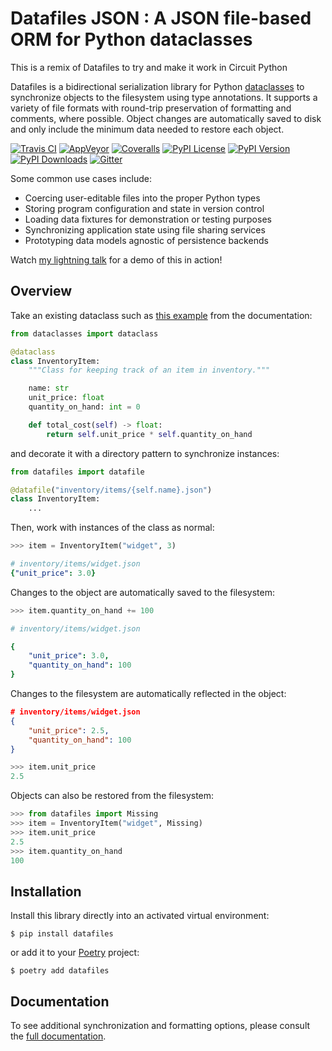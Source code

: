 # Datafiles JSON : A JSON file-based ORM for Python dataclasses

This is a remix of Datafiles to try and make it work in Circuit Python


Datafiles is a bidirectional serialization library for Python [dataclasses](https://docs.python.org/3/library/dataclasses.html) to synchronize objects to the filesystem using type annotations. It supports a variety of file formats with round-trip preservation of formatting and comments, where possible. Object changes are automatically saved to disk and only include the minimum data needed to restore each object.

[![Travis CI](https://img.shields.io/travis/com/jacebrowning/datafiles/main.svg?label=unix)](https://app.travis-ci.com/jacebrowning/datafiles)
[![AppVeyor](https://img.shields.io/appveyor/ci/jacebrowning/datafiles/main.svg?label=windows)](https://ci.appveyor.com/project/jacebrowning/datafiles)
[![Coveralls](https://img.shields.io/coveralls/jacebrowning/datafiles.svg)](https://coveralls.io/r/jacebrowning/datafiles)
[![PyPI License](https://img.shields.io/pypi/l/datafiles.svg)](https://pypi.org/project/datafiles)
[![PyPI Version](https://img.shields.io/pypi/v/datafiles.svg)](https://pypi.org/project/datafiles)
[![PyPI Downloads](https://img.shields.io/pypi/dm/datafiles.svg?color=orange)](https://pypistats.org/packages/datafiles)
[![Gitter](https://img.shields.io/gitter/room/jacebrowning/datafiles?color=D0164E)](https://gitter.im/jacebrowning/datafiles)

Some common use cases include:

- Coercing user-editable files into the proper Python types
- Storing program configuration and state in version control
- Loading data fixtures for demonstration or testing purposes
- Synchronizing application state using file sharing services
- Prototyping data models agnostic of persistence backends

Watch [my lightning talk](https://www.youtube.com/watch?v=moYkuNrmc1I&feature=youtu.be&t=1225) for a demo of this in action!

## Overview

Take an existing dataclass such as [this example](https://docs.python.org/3/library/dataclasses.html#module-dataclasses) from the documentation:

```python
from dataclasses import dataclass

@dataclass
class InventoryItem:
    """Class for keeping track of an item in inventory."""

    name: str
    unit_price: float
    quantity_on_hand: int = 0

    def total_cost(self) -> float:
        return self.unit_price * self.quantity_on_hand
```

and decorate it with a directory pattern to synchronize instances:

```python
from datafiles import datafile

@datafile("inventory/items/{self.name}.json")
class InventoryItem:
    ...
```

Then, work with instances of the class as normal:

```python
>>> item = InventoryItem("widget", 3)
```

```yaml
# inventory/items/widget.json
{"unit_price": 3.0}
```

Changes to the object are automatically saved to the filesystem:

```python
>>> item.quantity_on_hand += 100
```

```yaml
# inventory/items/widget.json

{
    "unit_price": 3.0,
    "quantity_on_hand": 100
}
```

Changes to the filesystem are automatically reflected in the object:

```json
# inventory/items/widget.json
{
    "unit_price": 2.5, 
    "quantity_on_hand": 100
}
```

```python
>>> item.unit_price
2.5
```

Objects can also be restored from the filesystem:

```python
>>> from datafiles import Missing
>>> item = InventoryItem("widget", Missing)
>>> item.unit_price
2.5
>>> item.quantity_on_hand
100
```

## Installation

Install this library directly into an activated virtual environment:

```
$ pip install datafiles
```

or add it to your [Poetry](https://poetry.eustace.io/) project:

```
$ poetry add datafiles
```

## Documentation

To see additional synchronization and formatting options, please consult the [full documentation](https://datafiles.readthedocs.io).
